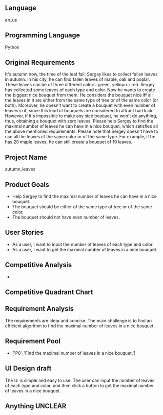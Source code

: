 ## Language

en_us

## Programming Language

Python

## Original Requirements

It's autumn now, the time of the leaf fall.
Sergey likes to collect fallen leaves in autumn. In his city, he can find fallen leaves of maple, oak and poplar. These leaves can be of three different colors: green, yellow or red.
Sergey has collected some leaves of each type and color. Now he wants to create the biggest nice bouquet from them. He considers the bouquet nice iff all the leaves in it are either from the same type of tree or of the same color (or both). Moreover, he doesn't want to create a bouquet with even number of leaves in it, since this kind of bouquets are considered to attract bad luck. However, if it's impossible to make any nice bouquet, he won't do anything, thus, obtaining a bouquet with zero leaves.
Please help Sergey to find the maximal number of leaves he can have in a nice bouquet, which satisfies all the above mentioned requirements.
Please note that Sergey doesn't have to use all the leaves of the same color or of the same type. For example, if he has 20 maple leaves, he can still create a bouquet of 19 leaves.

## Project Name

autumn_leaves

## Product Goals

- Help Sergey to find the maximal number of leaves he can have in a nice bouquet.
- The bouquet should be either of the same type of tree or of the same color.
- The bouquet should not have even number of leaves.

## User Stories

- As a user, I want to input the number of leaves of each type and color.
- As a user, I want to get the maximal number of leaves in a nice bouquet.

## Competitive Analysis

- 

## Competitive Quadrant Chart



## Requirement Analysis

The requirements are clear and concise. The main challenge is to find an efficient algorithm to find the maximal number of leaves in a nice bouquet.

## Requirement Pool

- ['P0', 'Find the maximal number of leaves in a nice bouquet.']

## UI Design draft

The UI is simple and easy to use. The user can input the number of leaves of each type and color, and then click a button to get the maximal number of leaves in a nice bouquet.

## Anything UNCLEAR



